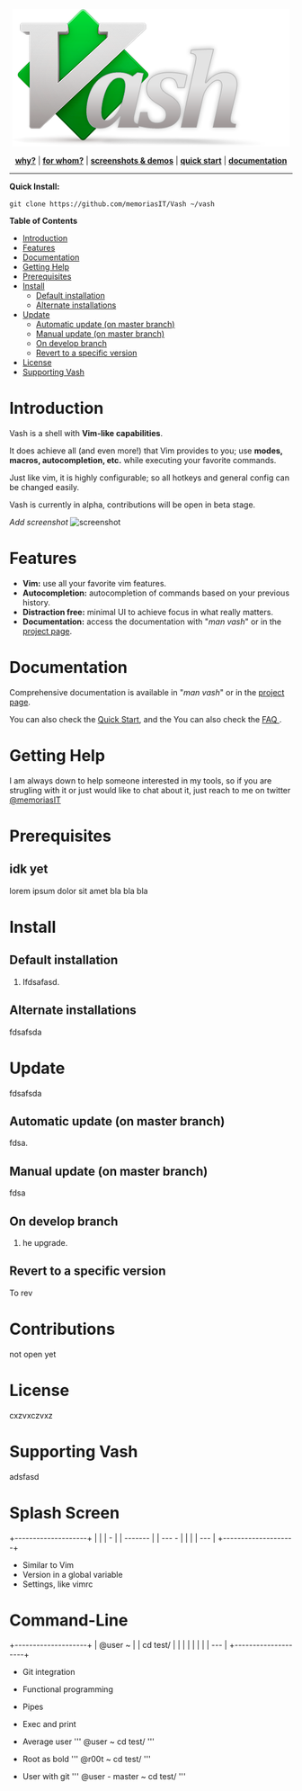 

<p align="center"><img src="/docs/vash.png" alt="V-ash"/></p>
<p align="center">
<b><a href="https://memoriasit.github.io/">why?</a></b>
|
<b><a href="https://memoriasit.github.io/">for whom?</a></b>
|
<b><a href="https://memoriasit.github.io/">screenshots & demos</a></b>
|
<b><a href="https://memoriasit.github.io/">quick start</a></b>
|
<b><a href="https://memoriasit.github.io/">documentation</a></b>
</p>

- - -
**Quick Install:**

    git clone https://github.com/memoriasIT/Vash ~/vash
   
**Table of Contents**
- [Introduction](#introduction)
- [Features](#features)
- [Documentation](#documentation)
- [Getting Help](#getting-help)
- [Prerequisites](#prerequisites)
- [Install](#install)
    - [Default installation](#default-installation)
    - [Alternate installations](#alternate-installations)
- [Update](#update)
    - [Automatic update (on master branch)](#automatic-update-on-master-branch)
    - [Manual update (on master branch)](#manual-update-on-master-branch)
    - [On develop branch](#on-develop-branch)
    - [Revert to a specific version](#revert-to-a-specific-version)
- [License](#license)
- [Supporting Vash](#supporting-vash)



# Introduction

Vash is a shell with <b>Vim-like capabilities</b>.

It does achieve all (and even more!) that Vim provides to you; use
<b>modes, macros, autocompletion, etc.</b> while executing your favorite 
commands.

Just like vim, it is highly configurable; so all hotkeys and general
config can be changed easily.

Vash is currently in alpha, contributions will be open in beta stage.

*Add screenshot*
![screenshot](/docs/screenshot1.png)

# Features

- **Vim:** use all your favorite vim features. 
- **Autocompletion:** autocompletion of commands based on your previous history.
- **Distraction free:** minimal UI to achieve focus in what really matters.
- **Documentation:** access the documentation with "*man vash*" or in the <a href="memoriasit.github.io"> project
page</a>.

# Documentation

Comprehensive documentation is available in "*man vash*" or in the <a href="memoriasit.github.io"> project
page</a>.

You can also check the <a href="memoriasit.github.io"> Quick Start</a>, and the You can also check the <a href="memoriasit.github.io"> FAQ </a>.

# Getting Help

I am always down to help someone interested in my tools, so if you are strugling with it or just would like to chat about it, just reach to me on twitter <a href="https://twitter.com/memoriasit">@memoriasIT</a>

# Prerequisites

## idk yet

lorem ipsum dolor sit amet bla bla bla

# Install

## Default installation

1. Ifdsafasd.

## Alternate installations

fdsafsda

# Update

fdsafsda

## Automatic update (on master branch)

fdsa.

## Manual update (on master branch)

fdsa

## On develop branch

1. he upgrade.

## Revert to a specific version

To rev


# Contributions

not open yet

# License

cxzvxczvxz

# Supporting Vash

adsfasd




# Splash Screen

+--------------------+
|                    |
|         -          |
|      -------       |
|       --- -        |
|                    |
| ---                |
+--------------------+

- Similar to Vim
- Version in a global variable
- Settings, like vimrc


# Command-Line

+--------------------+
| @user ~            |
| cd test/           |
|                    |
|                    |
|                    |
| ---                |
+--------------------+

- Git integration
- Functional programming
- Pipes
- Exec and print

- Average user
'''
    @user ~
    cd test/
'''


- Root as bold
'''
    @r00t ~
    cd test/
'''


- User with git
'''
    @user - master ~
    cd test/
'''
